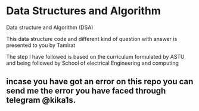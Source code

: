 # Data Structures and Algorithm
Data structure and Algorithm (DSA) <p>This data structure code and different kind of question with answer is 
presented to you by Tamirat</p> <p>The step I have followed is based on the curriculum formulated by ASTU and 
being followed by School of electrical Engineering and computing </p>
## incase you have got an error on this repo you can send me the error you have faced through telegram @kika1s.
